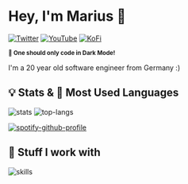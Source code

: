 # Hey, I'm Marius 👋

[![Twitter](https://img.shields.io/badge/Twitter-%231DA1F2.svg?&style=flat-square&logo=twitter&logoColor=white)](https://twitter.com/marius.gxt) [![YouTube](https://img.shields.io/badge/YouTube-%23FF0000.svg?&style=flat-square&logo=youtube&logoColor=white)](https://youtube.com/@mariusgxt) [![KoFi](https://img.shields.io/badge/Ko--Fi-%23000000.svg?&style=flat-square&logo=kofi&logoColor=white)](https://ko-fi.com/mariusgxt)

<sup>**🛑 One should only code in Dark Mode!**</sup>

I'm a 20 year old software engineer from Germany :)

## 💡 Stats & 💾 Most Used Languages

![stats](https://github-readme-stats.vercel.app/api?username=mariusgxt&show_icons=true&hide=stars&hide_border=true&bg_color=FF000000&text_color=ffffff&hide_title=true&count_private=true)    ![top-langs](https://github-readme-stats.vercel.app/api/top-langs?username=mariusgxt&hide_border=true&bg_color=FF000000&text_color=ffffff&hide_title=true&count_private=true)

[![spotify-github-profile](https://spotify-github-profile.kittinanx.com/api/view?uid=tlwnqvwcl8snhg928gti72y1g&cover_image=true&theme=default&show_offline=false&background_color=121212&interchange=false)](https://spotify-github-profile.kittinanx.com/api/view?uid=tlwnqvwcl8snhg928gti72y1g&redirect=true)


## 🔧 Stuff I work with

![skills](https://skillicons.dev/icons?i=ableton,arduino,atom,cs,css,discord,bots,dotnet,eclipse,github,html,idea,instagram,java,js,linkedin,linux,mysql,py,raspberrypi,stackoverflow,twitter,visualstudio,vscode,&theme=light)

<!-- ## 🖊 Blog-->

<!-- BLOG-POST-LIST:START -->
<!-- - [Raspberry Pi: Remote Desktop](https://jqshuv.blog/raspberry-pi-remote-desktop/)-->
<!-- - [How to get a free domain with Freenom and Cloudflare](https://jqshuv.blog/how-to-register-a-free-domain-with/)-->
<!-- - [Install Coder OSS on Ubuntu](https://jqshuv.blog/install-coder-oss-on-ubuntu/)-->
<!-- - ## 🎧 Spotify Playing

[![spotify-github-profile](https://spotify-github-profile.kittinanx.com/api/view?uid=tlwnqvwcl8snhg928gti72y1g&cover_image=true&theme=default&show_offline=false&background_color=121212&interchange=false)](https://spotify-github-profile.kittinanx.com/api/view?uid=tlwnqvwcl8snhg928gti72y1g&redirect=true) -->
<!-- BLOG-POST-LIST:END -->
